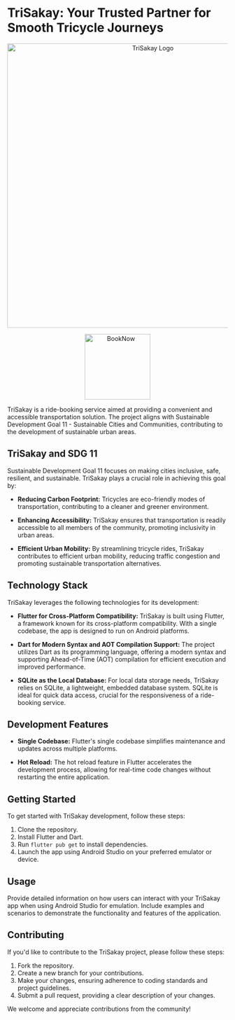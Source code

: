 # TriSakay: Your Trusted Partner for Smooth Tricycle Journeys

<div align="center">
  <img src="https://github.com/mikaebora/TriSakay/assets/129576196/f6efbab9-ed9e-4121-a627-826a172872ac" alt="TriSakay Logo" style="width: 650px; height: auto;">
</div>

<p align="center">
  <img src="https://media.giphy.com/media/Wffwsgh6FBoejlFC34/giphy.gif" alt="BookNow" style="width: 150px; height: auto;">
</p>



TriSakay is a ride-booking service aimed at providing a convenient and accessible transportation solution. The project aligns with Sustainable Development Goal 11 - Sustainable Cities and Communities, contributing to the development of sustainable urban areas.

## TriSakay and SDG 11

Sustainable Development Goal 11 focuses on making cities inclusive, safe, resilient, and sustainable. TriSakay plays a crucial role in achieving this goal by:

- **Reducing Carbon Footprint:** Tricycles are eco-friendly modes of transportation, contributing to a cleaner and greener environment.

- **Enhancing Accessibility:** TriSakay ensures that transportation is readily accessible to all members of the community, promoting inclusivity in urban areas.

- **Efficient Urban Mobility:** By streamlining tricycle rides, TriSakay contributes to efficient urban mobility, reducing traffic congestion and promoting sustainable transportation alternatives.


## Technology Stack

TriSakay leverages the following technologies for its development:

- **Flutter for Cross-Platform Compatibility:** TriSakay is built using Flutter, a framework known for its cross-platform compatibility. With a single codebase, the app is designed to run on Android platforms.

- **Dart for Modern Syntax and AOT Compilation Support:** The project utilizes Dart as its programming language, offering a modern syntax and supporting Ahead-of-Time (AOT) compilation for efficient execution and improved performance.

- **SQLite as the Local Database:** For local data storage needs, TriSakay relies on SQLite, a lightweight, embedded database system. SQLite is ideal for quick data access, crucial for the responsiveness of a ride-booking service.

## Development Features

- **Single Codebase:** Flutter's single codebase simplifies maintenance and updates across multiple platforms.

- **Hot Reload:** The hot reload feature in Flutter accelerates the development process, allowing for real-time code changes without restarting the entire application.

## Getting Started

To get started with TriSakay development, follow these steps:

1. Clone the repository.
2. Install Flutter and Dart.
3. Run `flutter pub get` to install dependencies.
4. Launch the app using Android Studio on your preferred emulator or device.


## Usage

Provide detailed information on how users can interact with your TriSakay app when using Android Studio for emulation. Include examples and scenarios to demonstrate the functionality and features of the application.

## Contributing

If you'd like to contribute to the TriSakay project, please follow these steps:

1. Fork the repository.
2. Create a new branch for your contributions.
3. Make your changes, ensuring adherence to coding standards and project guidelines.
4. Submit a pull request, providing a clear description of your changes.

We welcome and appreciate contributions from the community!
